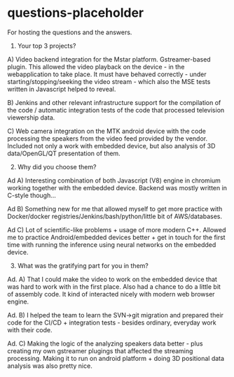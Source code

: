 # questions-placeholder
For hosting the questions and the answers.


1. Your top 3 projects?

A) Video backend integration for the Mstar platform. Gstreamer-based plugin. This allowed the video playback on the device - in the webapplication to take place. It must have behaved correctly - under starting/stopping/seeking the video stream - which also the MSE tests written in Javascript helped to reveal.

B) Jenkins and other relevant infrastructure support for the compilation of the code / automatic integration tests of the code that processed television viewership data.

C) Web camera integration on the MTK android device with the code processing the speakers from the video feed provided by the vendor. Included not only a work with embedded device, but also analysis of 3D data/OpenGL/QT presentation of them.

2. Why did you choose them?

Ad A) Interesting combination of both Javascript (V8) engine in chromium working together with the embedded device. Backend was mostly written in C-style though...

Ad B) Something new for me that allowed myself to get more practice with Docker/docker registries/Jenkins/bash/python/little bit of AWS/databases.

Ad C) Lot of scientific-like problems + usage of more modern C++. Allowed me to practice Android/embedded devices better + get in touch for the first time with running the inference using neural networks on the embedded device.

3. What was the gratifying part for you in them?

Ad. A) That I could make the video to work on the embedded device that was hard to work with in the first place. Also had a chance to do a little bit of assembly code. It kind of interacted nicely with modern web browser engine.

Ad. B) I helped the team to learn the SVN->git migration and prepared their code for the CI/CD + integration tests - besides ordinary, everyday work with their code.

Ad. C) Making the logic of the analyzing speakers data better - plus creating my own gstreamer plugings that affected the streaming processing. Making it to run on android platform + doing 3D positional data analysis was also pretty nice.
